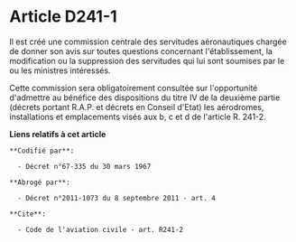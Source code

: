 # Article D241-1

Il est créé une commission centrale des servitudes aéronautiques chargée de donner son avis sur toutes questions concernant
l'établissement, la modification ou la suppression des servitudes qui lui sont soumises par le ou les ministres intéressés.

Cette commission sera obligatoirement consultée sur l'opportunité d'admettre au bénéfice des dispositions du titre IV de la
deuxième partie (décrets portant R.A.P. et décrets en Conseil d'Etat) les aérodromes, installations et emplacements visés aux
b, c et d de l'article R. 241-2.

**Liens relatifs à cet article**

	**Codifié par**:

	  - Décret n°67-335 du 30 mars 1967

	**Abrogé par**:

	  - Décret n°2011-1073 du 8 septembre 2011 - art. 4

	**Cite**:

	  - Code de l'aviation civile - art. R241-2
